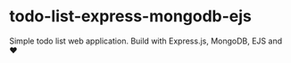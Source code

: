 # todo-list-express-mongodb-ejs

Simple todo list web application. Build with Express.js, MongoDB, EJS and ♥
